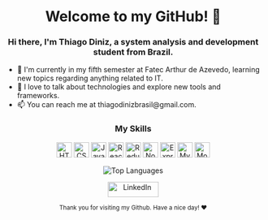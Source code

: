 <!-- Your Title -->
<h1 align="center">Welcome to my GitHub! 👋</h1>

<!-- Your Introduction -->
<h3 align="center">Hi there, I'm Thiago Diniz, a system analysis and development student from Brazil.</h3>

<!-- About me -->
<p align="center">
  <ul>
    <li>🌱 I'm currently in my fifth semester at Fatec Arthur de Azevedo, learning new topics regarding anything related to IT.
    <li>💬 I love to talk about technologies and explore new tools and frameworks.
    <li>📫 You can reach me at thiagodinizbrasil@gmail.com.
  </ul>
</p>

<!-- My Skills -->
<h3 align="center">My Skills</h3>
<p align="center">
  <img alt="HTML5" height="30px" src="https://img.shields.io/badge/HTML5-E34F26?style=flat-square&logo=html5&logoColor=white">
  <img alt="CSS3" height="30px" src="https://img.shields.io/badge/CSS3-1572B6?style=flat-square&logo=css3&logoColor=white">
  <img alt="JavaScript" height="30px" src="https://img.shields.io/badge/JavaScript-323330?style=flat-square&logo=javascript&logoColor=F7DF1E">
  <img alt="React" height="30px" src="https://img.shields.io/badge/React-20232A?style=flat-square&logo=react&logoColor=61DAFB">
  <img alt="Redux" height="30px" src="https://img.shields.io/badge/Redux-593D88?style=flat-square&logo=redux&logoColor=white">
  <img alt="Node.js" height="30px" src="https://img.shields.io/badge/Node.js-339933?style=flat-square&logo=nodedotjs&logoColor=white">
  <img alt="Express.js" height="30px" src="https://img.shields.io/badge/Express.js-404D59?style=flat-square&logo=express&logoColor=%2361DAFB">
  <img alt="MySQL" height="30px" src="https://img.shields.io/badge/MySQL-00000F?style=flat-square&logo=mysql&logoColor=white">
  <img alt="MongoDB" height="30px" src="https://img.shields.io/badge/MongoDB-4EA94B?style=flat-square&logo=mongodb&logoColor=white">
</p>

<!-- My Stats -->
<p align="center">
  <img src="https://github-readme-stats.vercel.app/api/top-langs/?username=thiagodiniz-creator&layout=compact" alt="Top Languages"/>
</p>

<!-- My LinkedIn -->
<p align="center">
  <a href="https://www.linkedin.com/in/thiagodinizbrasil/">
    <img alt="LinkedIn" height="30" width="100" src="https://img.shields.io/badge/LinkedIn-0077B5?style=flat-square&logo=linkedin&logoColor=white" />
  </a>
</p>

<!-- Footer -->
<p align="center">
  <small>Thank you for visiting my Github. Have a nice day! ❤️</small>
</p>
